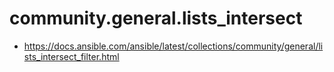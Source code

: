 # community.general.lists_intersect

* https://docs.ansible.com/ansible/latest/collections/community/general/lists_intersect_filter.html

